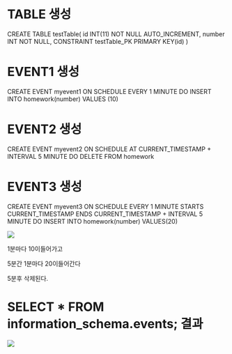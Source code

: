 # TABLE 생성

CREATE TABLE testTable(
  id INT(11) NOT NULL AUTO_INCREMENT,
  number INT NOT NULL,
  CONSTRAINT testTable_PK PRIMARY KEY(id)
)

# EVENT1 생성

CREATE EVENT myevent1
    ON SCHEDULE EVERY 1 MINUTE
    DO INSERT INTO homework(number)
    VALUES (10)

# EVENT2 생성

CREATE EVENT myevent2
    ON SCHEDULE AT CURRENT_TIMESTAMP + INTERVAL 5 MINUTE
    DO DELETE FROM homework

# EVENT3 생성

CREATE EVENT myevent3
    ON SCHEDULE EVERY 1 MINUTE
    STARTS CURRENT_TIMESTAMP
        ENDS CURRENT_TIMESTAMP + INTERVAL 5 MINUTE
    DO INSERT INTO homework(number)
    VALUES(20)

![](C:\Users\tkdgu\AppData\Roaming\marktext\images\2022-12-29-21-07-04-image.png)

1분마다 10이들어가고 

5분간 1분마다 20이들어간다

5분후 삭제된다.

# SELECT * FROM information_schema.events; 결과

![](C:\Users\tkdgu\AppData\Roaming\marktext\images\2022-12-29-21-16-04-image.png)
